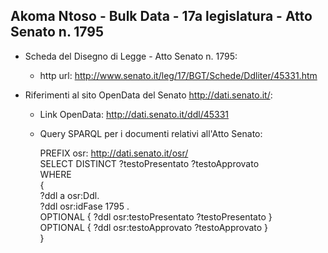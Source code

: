 ## Akoma Ntoso - Bulk Data - 17a legislatura - Atto Senato n. 1795 ##

* Scheda del Disegno di Legge - Atto Senato n. 1795:
	* http url: http://www.senato.it/leg/17/BGT/Schede/Ddliter/45331.htm

* Riferimenti al sito OpenData del Senato http://dati.senato.it/:
	* Link OpenData: http://dati.senato.it/ddl/45331
	* Query SPARQL per i documenti relativi all'Atto Senato:

        PREFIX osr: <http://dati.senato.it/osr/>  
		SELECT DISTINCT ?testoPresentato ?testoApprovato  
		WHERE  
		{  
		    ?ddl a osr:Ddl.  
		    ?ddl osr:idFase 1795 .  
		    OPTIONAL { ?ddl osr:testoPresentato ?testoPresentato }  
		    OPTIONAL { ?ddl osr:testoApprovato ?testoApprovato }  
		}
		